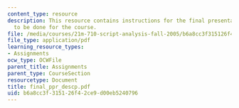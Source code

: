 ```yaml
---
content_type: resource
description: This resource contains instructions for the final presentation and paper
  to be done for the course.
file: /media/courses/21m-710-script-analysis-fall-2005/b6a8cc3f315126f42ce9d00eb5240796_final_ppr_descp.pdf
file_type: application/pdf
learning_resource_types:
- Assignments
ocw_type: OCWFile
parent_title: Assignments
parent_type: CourseSection
resourcetype: Document
title: final_ppr_descp.pdf
uid: b6a8cc3f-3151-26f4-2ce9-d00eb5240796
---
```

